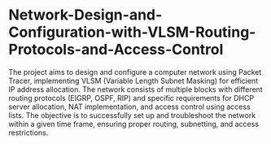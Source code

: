 # Network-Design-and-Configuration-with-VLSM-Routing-Protocols-and-Access-Control
The project aims to design and configure a computer network using Packet Tracer, implementing VLSM (Variable Length Subnet Masking) for efficient IP address allocation. The network consists of multiple blocks with different routing protocols (EIGRP, OSPF, RIP) and specific requirements for DHCP server allocation, NAT implementation, and access control using access lists. The objective is to successfully set up and troubleshoot the network within a given time frame, ensuring proper routing, subnetting, and access restrictions.

